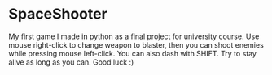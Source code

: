 # SpaceShooter
My first game I made in python as a final project for university course. Use mouse right-click to change weapon to blaster, then you can shoot enemies while pressing mouse left-click. You can also dash with SHIFT. Try to stay alive as long as you can. Good luck :)
